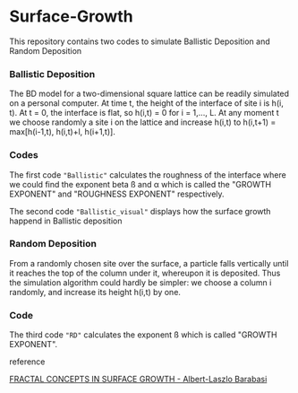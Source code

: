 # Surface-Growth
This repository contains two codes to simulate Ballistic Deposition and Random Deposition
### Ballistic Deposition
The BD model for a two-dimensional square lattice can be readily simulated on a 
personal computer. At time t, the height of the interface of site i is h(i, t). At t = 0, the 
interface is flat, so h(i,t) = 0 for i = 1,..., L. At any moment t we choose randomly a 
site i on the lattice and increase h(i,t) to h(i,t+1) = max[h(i-1,t), h(i,t)+l, h(i+1,t)]. 

### Codes
The first code `"Ballistic"` calculates the roughness of the interface where we could find the exponent beta ß and α which is called the "GROWTH EXPONENT" and "ROUGHNESS EXPONENT" respectively.
 
 The second code `"Ballistic_visual"` displays how the surface growth happend in Ballistic deposition
 
### Random Deposition
From a randomly chosen site over the surface, a particle falls vertically until it reaches the top 
of the column under it, whereupon it is deposited. Thus the simulation algorithm could hardly be simpler: we choose a column i randomly, and increase its height h(i,t) by one. 

### Code
The third code `"RD"` calculates the exponent ß which is called "GROWTH EXPONENT". 

reference

[FRACTAL CONCEPTS IN SURFACE GROWTH - Albert-Laszlo Barabasi](https://barabasi.com/book/fractal-concepts-in-surface-growth)

